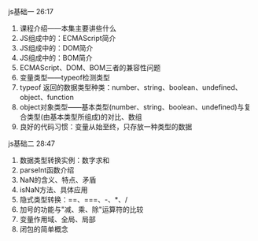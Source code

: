 js基础一	26:17
1. 课程介绍——本集主要讲些什么
2. JS组成中的：ECMAScript简介
3. JS组成中的：DOM简介
4. JS组成中的：BOM简介
5. ECMAScript、DOM、BOM三者的兼容性问题
6. 变量类型——typeof检测类型
7. typeof 返回的数据类型种类：number、string、boolean、undefined、object、function
8. object对象类型——基本类型(number、string、boolean、undefined)与复合类型(由基本类型所组成)的对比、数组
9. 良好的代码习惯：变量从始至终，只存放一种类型的数据

js基础二	28:47
1. 数据类型转换实例：数字求和
2. parseInt函数介绍
3. NaN的含义、特点、矛盾
4. isNaN方法、具体应用
5. 隐式类型转换：==、===、-、*、/
6. 加号的功能与"减、乘、除"运算符的比较
7. 变量作用域、全局、局部
8. 闭包的简单概念
